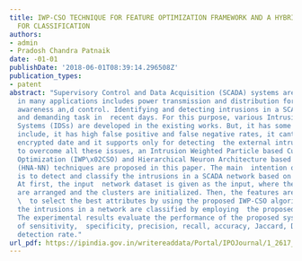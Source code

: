 ```yaml
---
title: IWP-CSO TECHNIQUE FOR FEATURE OPTIMIZATION FRAMEWORK AND A HYBRID HNA-NN TECHNIQUE
  FOR CLASSIFICATION
authors:
- admin
- Pradosh Chandra Patnaik
date: -01-01
publishDate: '2018-06-01T08:39:14.296508Z'
publication_types:
- patent
abstract: "Supervisory Control and Data Acquisition (SCADA) systems are widely used
  in many applications includes power transmission and distribution for situational
  awareness an,d control. Identifying and detecting intrusions in a SCADA is a critical
  and demanding task in  recent days. For this purpose, various Intrusion Detection
  Systems (IDSs) are developed in the existing works. But, it has some  drawbacks
  include, it has high false positive and false negative rates, it cant detect the
  encrypted date and it supports only for detecting  the external intrusions. In order
  to overcome all these issues, an Intrusion Weighted Particle based Cuckoo Search
  Optimization (IWP\x02CSO) and Hierarchical Neuron Architecture based Neural Network
  (HNA-NN) techniques are proposed in this paper. The main  intention of this paper
  is to detect and classify the intrusions in a SCADA network based on the optimization.
  At first, the input  network dataset is given as the input, where the attributes
  are arranged and the clusters are initialized. Then, the features are optimized\
  \  to select the best attributes by using the proposed IWP-CSO algorithm. Finally,
  the intrusions in a network are classified by employing  the proposed HNA-AA algorithm.
  The experimental results evaluate the performance of the proposed system in terms
  of sensitivity,  specificity, precision, recall, accuracy, Jaccard, Dice and false
  detection rate."
url_pdf: https://ipindia.gov.in/writereaddata/Portal/IPOJournal/1_2617_1/Part-1.pdf
---
```


